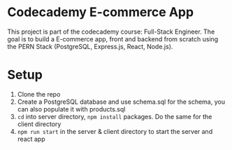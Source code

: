 # Codecademy E-commerce App
This project is part of the codecademy course: Full-Stack Engineer. The goal is to build a E-commerce app, front and backend from scratch using the PERN Stack (PostgreSQL, Express.js, React, Node.js).

# Setup

1. Clone the repo
2. Create a PostgreSQL database and use schema.sql for the schema, you can also populate it with products.sql
3. `cd` into server directory, `npm install` packages. Do the same for the client directory
4. `npm run start` in the server & client directory to start the server and react app